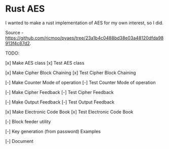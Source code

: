 # Rust AES

I wanted to make a rust implementation of AES for my own interest, so I did.


Source - https://github.com/ricmoo/pyaes/tree/23a1b4c0488bd38e03a48120dfda98913f4c87d2.


TODO:

[x] Make AES class
[x] Test AES class

[x] Make Cipher Block Chaining
[x] Test Cipher Block Chaining

[-] Make Counter Mode of operation
[-] Test Counter Mode of operation

[-] Make Cipher Feedback
[-] Test Cipher Feedback

[-] Make Output Feedback
[-] Test Output Feedback

[x] Make Electronic Code Book
[x] Test Electronic Code Book

[-] Block feeder utility

[-] Key generation (from password) Examples

[-] Document
